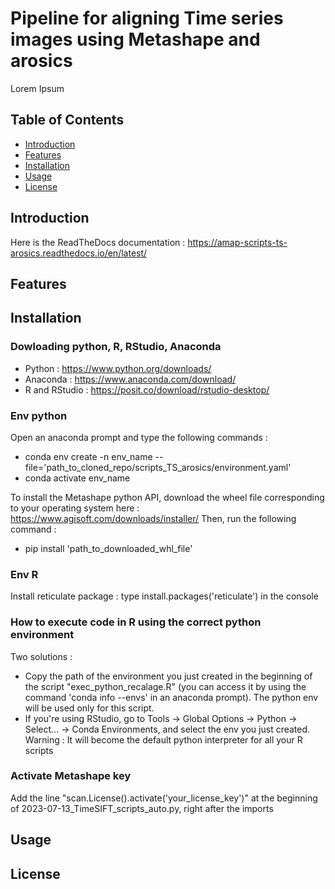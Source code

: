 # Pipeline for aligning Time series images using Metashape and arosics

Lorem Ipsum

## Table of Contents

- [Introduction](#introduction)
- [Features](#features)
- [Installation](#installation)
- [Usage](#usage)
- [License](#license)

## Introduction
Here is the ReadTheDocs documentation : https://amap-scripts-ts-arosics.readthedocs.io/en/latest/


## Features



## Installation

### Dowloading python, R, RStudio, Anaconda
- Python : https://www.python.org/downloads/
- Anaconda : https://www.anaconda.com/download/
- R and RStudio : https://posit.co/download/rstudio-desktop/

### Env python  

Open an anaconda prompt and type the following commands :

- conda env create -n env_name --file='path_to_cloned_repo/scripts_TS_arosics/environment.yaml'
- conda activate env_name

To install the Metashape python API, download the wheel file corresponding to your operating system here : https://www.agisoft.com/downloads/installer/
Then, run the following command :
- pip install 'path_to_downloaded_whl_file'


### Env R 

Install reticulate package : type install.packages('reticulate') in the console

### How to execute code in R using the correct python environment
Two solutions :
- Copy the path of the environment you just created in the beginning of the script "exec_python_recalage.R"
(you can access it by using the command 'conda info --envs' in an anaconda prompt). The python env will be used only for this script.
- If you're using RStudio, go to Tools -> Global Options -> Python -> Select... -> Conda Environments, and select the env you just created. 
Warning : It will become the default python interpreter for all your R scripts 

### Activate Metashape key 

Add the line "scan.License().activate('your_license_key')" at the beginning of 2023-07-13_TimeSIFT_scripts_auto.py, right after the imports


## Usage



## License


